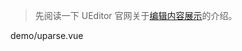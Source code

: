 > 先阅读一下 UEditor 官网关于[编辑内容展示](http://fex.baidu.com/ueditor/#start-uparse)的介绍。

<demo-code>demo/uparse.vue</demo-code>
